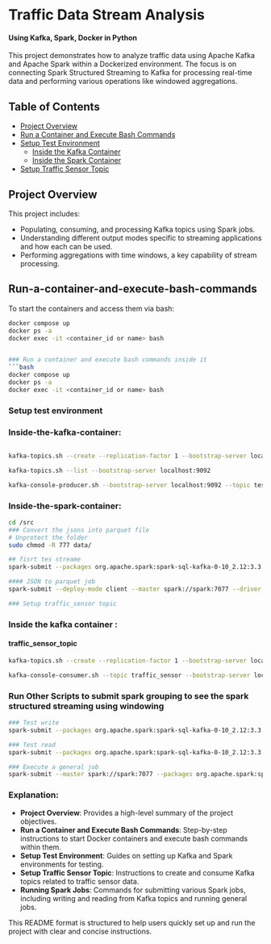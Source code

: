 # Traffic Data Stream Analysis 
#### Using Kafka, Spark, Docker in Python

This project demonstrates how to analyze traffic data using Apache Kafka and Apache Spark within a Dockerized environment. The focus is on connecting Spark Structured Streaming to Kafka for processing real-time data and performing various operations like windowed aggregations.

## Table of Contents

- [Project Overview](#project-overview)
- [Run a Container and Execute Bash Commands](#Run-a-container-and-execute-bash-commands)
- [Setup Test Environment](#setup-test-environment)
  - [Inside the Kafka Container](#Inside-the-kafka-container)
  - [Inside the Spark Container](#Inside-the-spark-container)
- [Setup Traffic Sensor Topic](#traffic_sensor_topic)


## Project Overview

This project includes:
- Populating, consuming, and processing Kafka topics using Spark jobs.
- Understanding different output modes specific to streaming applications and how each can be used.
- Performing aggregations with time windows, a key capability of stream processing.

## Run-a-container-and-execute-bash-commands

To start the containers and access them via bash:

```bash
docker compose up
docker ps -a
docker exec -it <container_id or name> bash


### Run a container and execute bash commands inside it 
```bash
docker compose up
docker ps -a
docker exec -it <container_id or name> bash
```

### Setup test environment
### Inside-the-kafka-container:

```bash

kafka-topics.sh --create --replication-factor 1 --bootstrap-server localhost:9092 --topic test_topic

kafka-topics.sh --list --bootstrap-server localhost:9092

kafka-console-producer.sh --bootstrap-server localhost:9092 --topic test_topic --property "parse.key=true" --property "key.separator=:"
```


### Inside-the-spark-container:
  ```bash
cd /src
### Convert the jsons into parquet file
# Unprotect the folder
sudo chmod -R 777 data/ 

```


```bash
## fisrt tes streame
spark-submit --packages org.apache.spark:spark-sql-kafka-0-10_2.12:3.3.0 /src/read_test_stream.py

#### JSON to parquet job
spark-submit --deploy-mode client --master spark://spark:7077 --driver-memory 2G --executor-memory 2G transform_json_to_parquet.py```

### Setup traffic_sensor topic
```
### Inside the kafka container :
#### traffic_sensor_topic
```bash
kafka-topics.sh --create --replication-factor 1 --bootstrap-server localhost:9092 --topic traffic_sensor

kafka-console-consumer.sh --topic traffic_sensor --bootstrap-server localhost:9092
```

### Run Other Scripts to submit spark grouping to see the spark structured streaming using windowing

```bash
### Test write
spark-submit --packages org.apache.spark:spark-sql-kafka-0-10_2.12:3.3.0 streaming/insert_traffic_topic.py

### Test read
spark-submit --packages org.apache.spark:spark-sql-kafka-0-10_2.12:3.3.0 streaming/consume_traffic_topic.py

### Execute a general job
spark-submit --master spark://spark:7077 --packages org.apache.spark:spark-sql-kafka-0-10_2.12:3.3.0 <<job.py>>
```


### Explanation:
- **Project Overview**: Provides a high-level summary of the project objectives.
- **Run a Container and Execute Bash Commands**: Step-by-step instructions to start Docker containers and execute bash commands within them.
- **Setup Test Environment**: Guides on setting up Kafka and Spark environments for testing.
- **Setup Traffic Sensor Topic**: Instructions to create and consume Kafka topics related to traffic sensor data.
- **Running Spark Jobs**: Commands for submitting various Spark jobs, including writing and reading from Kafka topics and running general jobs.

This README format is structured to help users quickly set up and run the project with clear and concise instructions.

